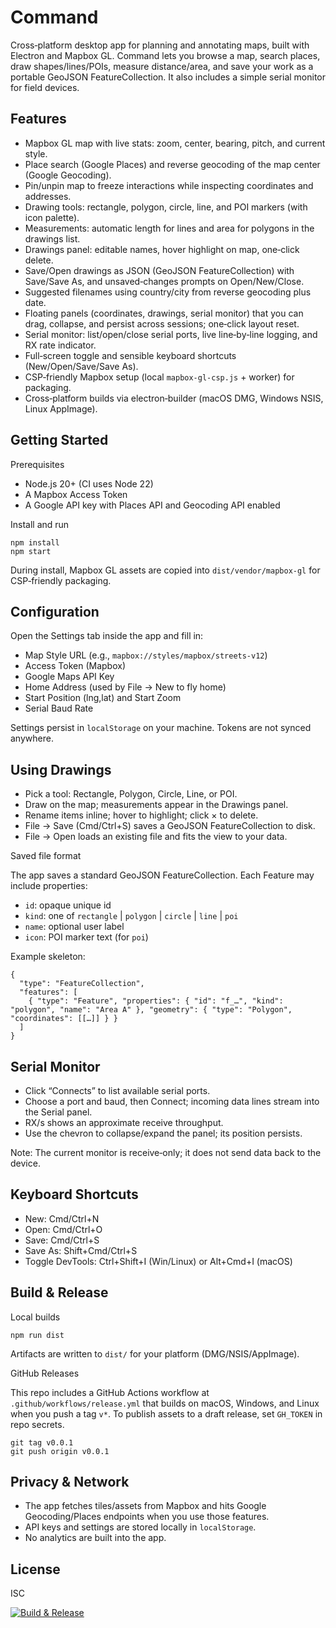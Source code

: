 # Command

Cross‑platform desktop app for planning and annotating maps, built with Electron and Mapbox GL. Command lets you browse a map, search places, draw shapes/lines/POIs, measure distance/area, and save your work as a portable GeoJSON FeatureCollection. It also includes a simple serial monitor for field devices.

## Features

- Mapbox GL map with live stats: zoom, center, bearing, pitch, and current style.
- Place search (Google Places) and reverse geocoding of the map center (Google Geocoding).
- Pin/unpin map to freeze interactions while inspecting coordinates and addresses.
- Drawing tools: rectangle, polygon, circle, line, and POI markers (with icon palette).
- Measurements: automatic length for lines and area for polygons in the drawings list.
- Drawings panel: editable names, hover highlight on map, one‑click delete.
- Save/Open drawings as JSON (GeoJSON FeatureCollection) with Save/Save As, and unsaved‑changes prompts on Open/New/Close.
- Suggested filenames using country/city from reverse geocoding plus date.
- Floating panels (coordinates, drawings, serial monitor) that you can drag, collapse, and persist across sessions; one‑click layout reset.
- Serial monitor: list/open/close serial ports, live line‑by‑line logging, and RX rate indicator.
- Full‑screen toggle and sensible keyboard shortcuts (New/Open/Save/Save As).
- CSP‑friendly Mapbox setup (local `mapbox-gl-csp.js` + worker) for packaging.
- Cross‑platform builds via electron‑builder (macOS DMG, Windows NSIS, Linux AppImage).

## Getting Started

Prerequisites

- Node.js 20+ (CI uses Node 22)
- A Mapbox Access Token
- A Google API key with Places API and Geocoding API enabled

Install and run

```
npm install
npm start
```

During install, Mapbox GL assets are copied into `dist/vendor/mapbox-gl` for CSP‑friendly packaging.

## Configuration

Open the Settings tab inside the app and fill in:

- Map Style URL (e.g., `mapbox://styles/mapbox/streets-v12`)
- Access Token (Mapbox)
- Google Maps API Key
- Home Address (used by File → New to fly home)
- Start Position (lng,lat) and Start Zoom
- Serial Baud Rate

Settings persist in `localStorage` on your machine. Tokens are not synced anywhere.

## Using Drawings

- Pick a tool: Rectangle, Polygon, Circle, Line, or POI.
- Draw on the map; measurements appear in the Drawings panel.
- Rename items inline; hover to highlight; click × to delete.
- File → Save (Cmd/Ctrl+S) saves a GeoJSON FeatureCollection to disk.
- File → Open loads an existing file and fits the view to your data.

Saved file format

The app saves a standard GeoJSON FeatureCollection. Each Feature may include properties:

- `id`: opaque unique id
- `kind`: one of `rectangle` | `polygon` | `circle` | `line` | `poi`
- `name`: optional user label
- `icon`: POI marker text (for `poi`)

Example skeleton:

```
{
  "type": "FeatureCollection",
  "features": [
    { "type": "Feature", "properties": { "id": "f_…", "kind": "polygon", "name": "Area A" }, "geometry": { "type": "Polygon", "coordinates": [[…]] } }
  ]
}
```

## Serial Monitor

- Click “Connects” to list available serial ports.
- Choose a port and baud, then Connect; incoming data lines stream into the Serial panel.
- RX/s shows an approximate receive throughput.
- Use the chevron to collapse/expand the panel; its position persists.

Note: The current monitor is receive‑only; it does not send data back to the device.

## Keyboard Shortcuts

- New: Cmd/Ctrl+N
- Open: Cmd/Ctrl+O
- Save: Cmd/Ctrl+S
- Save As: Shift+Cmd/Ctrl+S
- Toggle DevTools: Ctrl+Shift+I (Win/Linux) or Alt+Cmd+I (macOS)

## Build & Release

Local builds

```
npm run dist
```

Artifacts are written to `dist/` for your platform (DMG/NSIS/AppImage).

GitHub Releases

This repo includes a GitHub Actions workflow at `.github/workflows/release.yml` that builds on macOS, Windows, and Linux when you push a tag `v*`. To publish assets to a draft release, set `GH_TOKEN` in repo secrets.

```
git tag v0.0.1
git push origin v0.0.1
```

## Privacy & Network

- The app fetches tiles/assets from Mapbox and hits Google Geocoding/Places endpoints when you use those features.
- API keys and settings are stored locally in `localStorage`.
- No analytics are built into the app.

## License

ISC

[![Build & Release](https://github.com/cynoops/command/actions/workflows/release.yml/badge.svg)](https://github.com/cynoops/command/actions/workflows/release.yml)